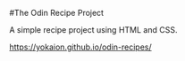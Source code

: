 #The Odin Recipe Project

A simple recipe project using HTML and CSS. 

https://yokaion.github.io/odin-recipes/
